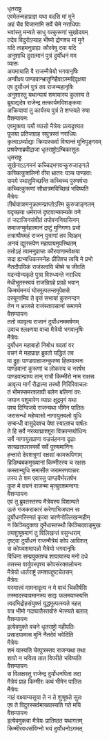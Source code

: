 धृतराष्ट्रः  
एवमेतन्महाप्राज्ञ यथा वदसि मां मुने  
अहं चैव विजानामि सर्वे चेमे नराधिपाः  
भवांस्तु मन्यते साधु यत्कुरूणां सुखोदयम्  
तदेव विदुरोऽप्याह भीष्मो द्रोणश्च मां मुने  
यदि त्वहमनुग्राह्यः कौरवेषु दया यदि  
अनुशाधि दुरात्मानं पुत्रं दुर्योधनं मम  
व्यासः  
अयमायाति वै राजन्मैत्रेयो भगवानृषिः  
अन्वीक्ष्य पाण्डवान्भ्रातॄनिहैवाऽस्मद्दिदृक्षया  
एष दुर्योधनं पुत्रं तव राजन्महानृषिः  
अनुशास्तु यथान्यायं शमायास्य कुलस्य ते  
ब्रूयाद्यदेष राजेन्द्र तत्कार्यमविशङ्कया  
अक्रियायां तु कार्यस्य पुत्रं ते शप्स्यते रुषा  
वैशम्पायनः  
एवमुक्त्वा ययौ व्यासो मैत्रेयः प्रत्यदृश्यत  
पूजया प्रतिजग्राह सपुत्रस्तं नराधिपः  
कृत्वाऽर्घ्याद्याः क्रियास्सर्वा विश्रान्तं मुनिपुङ्गवम्  
प्रश्रयेणाब्रवीद्राजा धृतराष्ट्रोऽम्बिकासुतः  
धृतराष्ट्रः  
सुखेनाऽऽगमनं कच्चिद्भगवन्कुरुजाङ्गले  
कच्चित्कुशलिनो वीरा भ्रातरः पञ्च पाण्डवाः  
समये स्थातुमिच्छन्ति कच्चिच्च पुरुषर्षभाः  
कच्चित्कुरूणां सौभ्रात्रमविच्छिन्नं भविष्यति  
मैत्रेयः  
तीर्थयात्रामनुक्रामन्प्राप्तोऽस्मि कुरुजाङ्गलम्  
यदृच्छया धर्मराजं दृष्टवान्काम्यके वने  
तं जटाजिनसंवीतं तपोवननिवासिनम्  
समाजग्मुर्महात्मानं द्रष्टुं मुनिगणाः प्रभो  
तत्राश्रौषमहं राजन् पुत्राणां तव विग्रहम्  
अनयं द्यूतरूपेण महापायमुपस्थितम्  
ततोऽहं त्वामनुप्राप्तः कौरवाणामवेक्षया  
सदा ह्यभ्यधिकस्स्नेहः प्रीतिश्च त्वयि मे प्रभो  
नैतदौपयिकं राजंस्त्वयि भीष्मे च जीवति  
यदन्योन्यकृते पुत्रा विरुध्यन्ते नराधिप  
मेधीभूतस्स्वयं राजन्निग्रहे प्रग्रहे भवान्  
किमर्थमनयं घोरमुत्पतन्तमुपेक्षसे  
दस्यूनामिव ते वृत्तं सभायां कुरुनन्दन  
तेन न भ्राजसे राजंस्तापसानां समागमे  
वैशम्पायनः  
ततो व्यावृत्य राजानं दुर्योधनममर्षणम्  
उवाच श्लक्ष्णया वाचा मैत्रेयो भगवानृषिः  
मैत्रेयः  
दुर्योधन महाबाहो निबोध वदतां वर  
वचनं मे महाप्राज्ञ ब्रुवतो यद्धितं तव  
मा द्रुहः पाण्डवान्राजन्कुरुष्व हितमात्मनः  
पाण्डवानां कुरूणां च लोकस्य च नरर्षभ  
पाण्डवान्प्राप्य तान् रात्रौ किम्मीरो नाम राक्षसः  
आवृत्य मार्गं रौद्रात्मा तस्थौ गिरिरिवाचलः  
तं भीमस्समरश्लाघी बलेन बलिनां वरः  
जघान पशुमारेण व्याघ्रः क्षुद्रमृगं यथा  
पश्य दिग्विजये राजन्यथा भीमेन पातितः  
जरासन्धो महेष्वासो नागायुतबलो युधि  
सम्बन्धी वासुदेवश्च येषां स्यालश्च पार्षतः  
ते हि सर्वे नरव्याघ्राश्शूरा विक्रान्तयोधिनः  
सर्वे नागायुतप्राणा वज्रसंहनना दृढाः  
सत्यव्रतपरास्सर्वे सर्वे पुरुषमानिनः  
हन्तारो देवशत्रूणां रक्षसां कामरूपिणाम्  
हिडिम्बबकमुख्यानां किम्मीरस्य च रक्षसः  
कस्तान्युधि समासीत जरामरणवान्नरः  
तस्य ते शम एवास्तु पाण्डवैर्भरतर्षभ  
कुरु मे वचनं राजन्मा मृत्युवशमन्वगाः  
वैशम्पायनः  
एवं तु ब्रुवतस्तस्य मैत्रेयस्य विशाम्पते  
ऊरुं गजकराकारं करेणाभिजघान सः  
दुर्योधनस्स्मितं कृत्वा चरणेनोल्लिखन्महीम्  
न किञ्चिदुक्त्वा दुर्मेधास्तस्थौ किञ्चिदवाङ्मुखः  
तमशुश्रूषमाणं तु विलिखन्तं वसुन्धराम्  
दृष्ट्वा दुर्योधनं राजन्मैत्रेयं कोप आविशत्  
स कोपवशमापन्नो मैत्रेयो भगवानृषिः  
विधिना सम्प्रयुक्तश्च शापायास्य मनो दधे  
ततस्स वार्युपस्पृश्य कोपसंरक्तलोचनः  
मैत्रेयो धार्तराष्ट्रं तमशपद्दुष्टचेतसम्  
मैत्रेयः  
यस्मात्त्वं मामनादृत्य न मे वाचं चिकीर्षसि  
तस्मादस्यावमानस्य सद्यः फलमवाप्स्यसि  
त्वदभिद्रोहसंयुक्तं युद्धमुत्पत्स्यते महत्  
यत्र भीमो गदाघातैस्तवोरुं भेत्स्यते बलात्  
वैशम्पायनः  
इत्येवमुक्ते वचने धृतराष्ट्रो महीपतिः  
प्रसादयामास मुनिं नैतदेवं भवेदिति  
मैत्रेयः  
शमं यास्यति चेत्पुत्रस्तव राजन्यथा तथा  
शापो न भविता तात विपरीते भविष्यति  
वैशम्पायनः  
स विलक्षस्तु राजेन्द्र दुर्योधनपिता तदा  
मैत्रेयं प्राह किम्मीरः कथं भीमेन पातितः  
मैत्रेयः  
नाहं वक्ष्याम्यसूया ते न ते शुश्रूषते सुतः  
एष ते विदुरस्सर्वमाख्यास्यति गते मयि  
वैशम्पायनः  
इत्येवमुक्त्वा मैत्रेयः प्रातिष्ठत यथागतम्  
किम्मीरवधसंविग्नो भयं दुर्योधनोऽगमत्  
